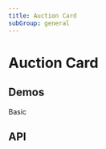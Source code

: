 ```yaml
---
title: Auction Card
subGroup: general
---
```


# Auction Card

## Demos

Basic
<Demo src="./demos/basic.tsx" />

## API

<TsInfo src="@bouncefinance/ui/index.d.ts" name="AuctionCardProps" />
